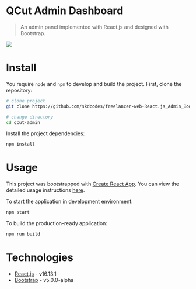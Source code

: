 # QCut Admin Dashboard

> An admin panel implemented with React.js and designed with Bootstrap.

![](screenshot.png)

# Install

You require `node` and `npm` to develop and build the project. First, clone the repository:

```bash
# clone project
git clone https://github.com/skdcodes/freelancer-web-React.js_Admin_Bootstrap-Qcut_Admin_Dashbord.git qcut-admin

# change directory
cd qcut-admin
```

Install the project dependencies:

```bash
npm install
```

# Usage

This project was bootstrapped with [Create React App](https://create-react-app.dev/). You can view the detailed usage instructions [here](https://github.com/facebook/create-react-app/blob/master/packages/cra-template/template/README.md).

To start the application in development environment:

```bash
npm start
```

To build the production-ready application:

```bash
npm run build
```

# Technologies

- [React.js](https://reactjs.org/) - v16.13.1
- [Bootstrap](https://v5.getbootstrap.com/) - v5.0.0-alpha
